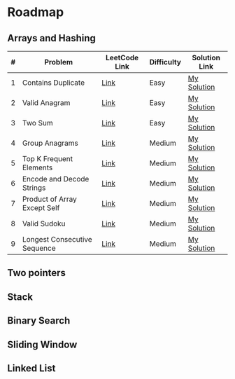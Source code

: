 # Roadmap

## Arrays and Hashing

| #   | Problem                      | LeetCode Link                                                      | Difficulty | Solution Link    |
| --- | ---------------------------- | ------------------------------------------------------------------ | ---------- | ---------------- |
| 1   | Contains Duplicate           | [Link](https://leetcode.com/problems/contains-duplicate)           | Easy       | [My Solution]()  |
| 2   | Valid Anagram                | [Link](https://leetcode.com/problems/valid-anagram)                | Easy       | [My Solution](#) |
| 3   | Two Sum                      | [Link](https://leetcode.com/problems/two-sum)                      | Easy       | [My Solution](#) |
| 4   | Group Anagrams               | [Link](https://leetcode.com/problems/group-anagrams)               | Medium     | [My Solution](#) |
| 5   | Top K Frequent Elements      | [Link](https://leetcode.com/problems/top-k-frequent-elements)      | Medium     | [My Solution](#) |
| 6   | Encode and Decode Strings    | [Link](https://leetcode.com/problems/encode-and-decode-strings)    | Medium     | [My Solution](#) |
| 7   | Product of Array Except Self | [Link](https://leetcode.com/problems/product-of-array-except-self) | Medium     | [My Solution](#) |
| 8   | Valid Sudoku                 | [Link](https://leetcode.com/problems/valid-sudoku)                 | Medium     | [My Solution](#) |
| 9   | Longest Consecutive Sequence | [Link](https://leetcode.com/problems/longest-consecutive-sequence) | Medium     | [My Solution](#) |

## Two pointers

## Stack

## Binary Search

## Sliding Window

## Linked List
